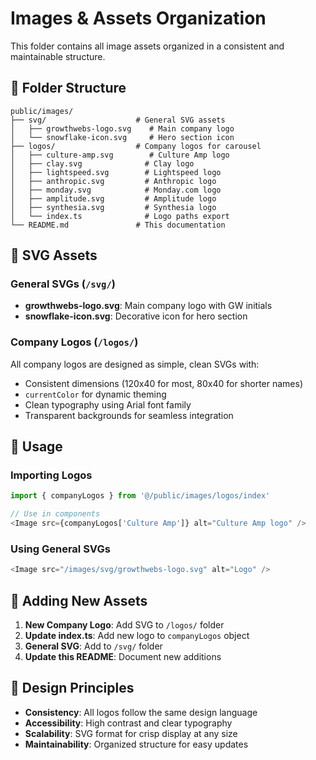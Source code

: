 # Images & Assets Organization

This folder contains all image assets organized in a consistent and maintainable structure.

## 📁 Folder Structure

```
public/images/
├── svg/                    # General SVG assets
│   ├── growthwebs-logo.svg    # Main company logo
│   └── snowflake-icon.svg     # Hero section icon
├── logos/                  # Company logos for carousel
│   ├── culture-amp.svg        # Culture Amp logo
│   ├── clay.svg              # Clay logo
│   ├── lightspeed.svg        # Lightspeed logo
│   ├── anthropic.svg         # Anthropic logo
│   ├── monday.svg            # Monday.com logo
│   ├── amplitude.svg         # Amplitude logo
│   ├── synthesia.svg         # Synthesia logo
│   └── index.ts              # Logo paths export
└── README.md               # This documentation
```

## 🎨 SVG Assets

### General SVGs (`/svg/`)
- **growthwebs-logo.svg**: Main company logo with GW initials
- **snowflake-icon.svg**: Decorative icon for hero section

### Company Logos (`/logos/`)
All company logos are designed as simple, clean SVGs with:
- Consistent dimensions (120x40 for most, 80x40 for shorter names)
- `currentColor` for dynamic theming
- Clean typography using Arial font family
- Transparent backgrounds for seamless integration

## 🔧 Usage

### Importing Logos
```typescript
import { companyLogos } from '@/public/images/logos/index'

// Use in components
<Image src={companyLogos['Culture Amp']} alt="Culture Amp logo" />
```

### Using General SVGs
```typescript
<Image src="/images/svg/growthwebs-logo.svg" alt="Logo" />
```

## 📝 Adding New Assets

1. **New Company Logo**: Add SVG to `/logos/` folder
2. **Update index.ts**: Add new logo to `companyLogos` object
3. **General SVG**: Add to `/svg/` folder
4. **Update this README**: Document new additions

## 🎯 Design Principles

- **Consistency**: All logos follow the same design language
- **Accessibility**: High contrast and clear typography
- **Scalability**: SVG format for crisp display at any size
- **Maintainability**: Organized structure for easy updates
